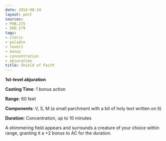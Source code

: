 ```yaml
---
date: 2014-08-24
layout: post
sources:
- PHB.275
- SRD.179
tags:
- cleric
- paladin
- level1
- bonus
- concentration
- abjuration
title: Shield of Faith
---
```


**1st-level abjuration**

**Casting Time**: 1 bonus action

**Range**: 60 feet

**Components**: V, S, M (a small parchment with a bit of holy text written on it)

**Duration**: Concentration, up to 10 minutes

A shimmering field appears and surrounds a creature of your choice within range, granting it a +2 bonus to AC for the duration.

